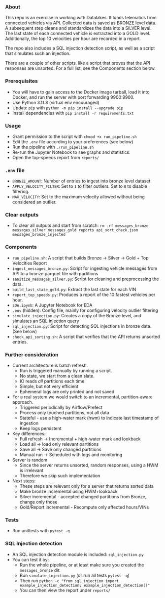 ### About
This repo is an exercise in working with Datalakes.
It loads telematics from connected vehicles via API.
Collected data is saved as BRONZE level data.
A subsequent step cleans and standardizes the data into a SILVER level.
The last state of each connected vehicle is extracted into a GOLD level.
Additionally, the top 10 velocities per hour are recorded in a report.

The repo also includes a SQL injection detection script, as well as a script that simulates such an injection.

There are a couple of other scripts, like a script that proves that the API responses are unsorted. For a full list, see the Components section below.

### Prerequisites
- You will have to gain access to the Docker image tarball, load it into Docker, and run the server with port forwarding 9900:9900.
- Use Python 3.11.8 (virtual env encouraged)
- Update `pip` with `python -m pip install --upgrade pip`
- Install dependencies with `pip install -r requirements.txt`

### Usage
- Grant permission to the script with `chmod +x run_pipeline.sh`
- Edit the `.env` file according to your preferences (see below)
- Run the pipeline with `./run_pipeline.sh`
- Re-run the Jupyter Notebook to see graphs and statistics.
- Open the top-speeds report from `reports/`

### `.env` file
- `BRONZE_AMOUNT`: Number of entries to ingest into bronze level dataset
- `APPLY_VELOCITY_FILTER`: Set to `1` to filter outliers. Set to `0` to disable filtering.
- `MAX_VELOCITY`: Set to the maximum velocity allowed without being considered an outlier.

### Clear outputs
- To clear all outputs and start from scratch: `rm -rf messages_bronze messages_silver messages_gold reports api_sort_check.json messages_bronze_injected`

### Components
- `run_pipeline.sh`: A script that builds Bronze -> Silver -> Gold + Top Velocities Report
- `ingest_messages_bronze.py`: Script for ingesting vehicle messages from API to a bronze parquet file with partitions
- `sanitize_messages_silver.py`: Script for cleaning and preprocessing the data.
- `build_last_state_gold.py`: Extract the last state for each VIN
- `report_top_speeds.py`: Produces a report of the 10 fastest vehicles per hour.
- `EDA.ipynb`: A Jupyter Notebook for EDA
- `.env` (hidden): Config file, mainly for configuring velocity outlier filtering
- `simulate_injection.py`: Creates a copy of the Bronze level, and simulates an SQL injection query
- `sql_injection.py`: Script for detecting SQL injections in bronze data. (See below)
- `check_api_sorting.sh`: A script that verifies that the API returns unsorted entries.

### Further consideration
- Current architecture is batch refresh.
    - Run is triggered manually by running a script.
    - No state, we start from a clean slate.
    - IO reads _all_ partitions each time
    - Simple, but not very efficient
    - Ephemeral logs are only printed and not saved
- For a real system we would switch to an incremental, partition-aware approach.
    - Triggered periodically by Airflow/Prefect
    - Process only touched partitions, not all data
    - Stateful - use a high-water mark (hwm) to indicate last timestamp of ingestion
    - Keep logs persistent
- Key differences:
    - Full refresh -> Incremental + high-water mark and lookback
    - Load all -> load only relevant partitions
    - Save all -> Save only changed partitions
    - Manual run -> Scheduled with logs and monitoring
- Server is random
    - Since the server returns unsorted, random responses, using a HWM is irrelevant
    - Therefore we skip such implementation
- Next steps:
    - These steps are relevant only for a server that returns sorted data
    - Make bronze incremental using HWM+lookback
    - Silver incremental - accepted changed partitions from Bronze, change only those
    - Gold/Report incremental - Recompute only affected hours/VINs

### Tests
- Run unittests with `pytest -q`

### SQL Injection detection
- An SQL injection detection module is included: `sql_injection.py`
- You can test it by:
    - Run the whole pipeline, or at least make sure you created the `messages_bronze` dir.
    - Run `simulate_injection.py` (or run all tests `pytest -q`)
    - Then run `python -c "from sql_injection import example_injection_detection; example_injection_detection()"`
    - You can then view the report under `reports/`


